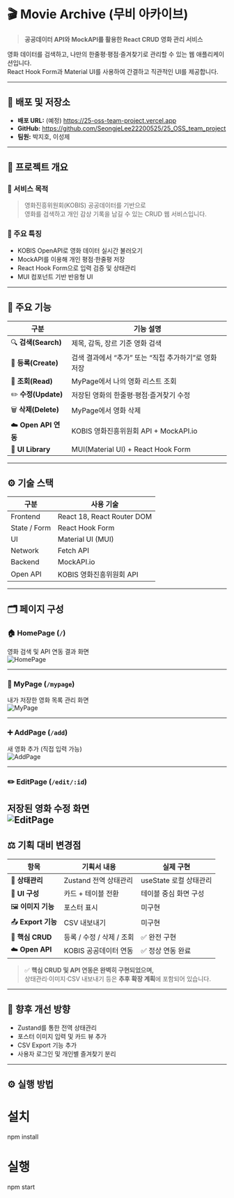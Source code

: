 # 🎬 Movie Archive (무비 아카이브)

> **공공데이터 API와 MockAPI를 활용한 React CRUD 영화 관리 서비스**

영화 데이터를 검색하고, 나만의 한줄평·평점·즐겨찾기로 관리할 수 있는 웹 애플리케이션입니다.  
React Hook Form과 Material UI를 사용하여 간결하고 직관적인 UI를 제공합니다.

---

## 🚀 배포 및 저장소
- **배포 URL:** (예정) https://25-oss-team-project.vercel.app  
- **GitHub:** https://github.com/SeongjeLee22200525/25_OSS_team_project  
- **팀원:** 박지호, 이성제  

---

## 🎯 프로젝트 개요

### 🔹 서비스 목적
> 영화진흥위원회(KOBIS) 공공데이터를 기반으로  
> 영화를 검색하고 개인 감상 기록을 남길 수 있는 CRUD 웹 서비스입니다.

### 🔹 주요 특징
- KOBIS OpenAPI로 영화 데이터 실시간 불러오기  
- MockAPI를 이용해 개인 평점·한줄평 저장  
- React Hook Form으로 입력 검증 및 상태관리  
- MUI 컴포넌트 기반 반응형 UI  

---

## 🧩 주요 기능

| 구분 | 기능 설명 |
|------|------------|
| 🔍 **검색(Search)** | 제목, 감독, 장르 기준 영화 검색 |
| 📝 **등록(Create)** | 검색 결과에서 “추가” 또는 “직접 추가하기”로 영화 저장 |
| 📖 **조회(Read)** | MyPage에서 나의 영화 리스트 조회 |
| ✏️ **수정(Update)** | 저장된 영화의 한줄평·평점·즐겨찾기 수정 |
| 🗑️ **삭제(Delete)** | MyPage에서 영화 삭제 |
| ☁️ **Open API 연동** | KOBIS 영화진흥위원회 API + MockAPI.io |
| 🎨 **UI Library** | MUI(Material UI) + React Hook Form |

---

## ⚙️ 기술 스택

| 구분 | 사용 기술 |
|------|------------|
| Frontend | React 18, React Router DOM |
| State / Form | React Hook Form |
| UI | Material UI (MUI) |
| Network | Fetch API |
| Backend | MockAPI.io |
| Open API | KOBIS 영화진흥위원회 API |

---

## 🗂️ 페이지 구성

### 🏠 HomePage (`/`)
영화 검색 및 API 연동 결과 화면  
![HomePage](./images/HomePage.png)

---

### 📄 MyPage (`/mypage`)
내가 저장한 영화 목록 관리 화면  
![MyPage](./images/MyPage.png)

---

### ➕ AddPage (`/add`)
새 영화 추가 (직접 입력 가능)  
![AddPage](./images/AddPage.png)

---

### ✏️ EditPage (`/edit/:id`)
저장된 영화 수정 화면  
![EditPage](./images/EditPage.png)
---

## ⚖️ 기획 대비 변경점

| 항목 | 기획서 내용 | 실제 구현 |
|------|--------------|------------|
| 🧠 **상태관리** | Zustand 전역 상태관리 | useState 로컬 상태관리 |
| 🎨 **UI 구성** | 카드 + 테이블 전환 | 테이블 중심 화면 구성 |
| 🖼️ **이미지 기능** | 포스터 표시 | 미구현 |
| 📤 **Export 기능** | CSV 내보내기 | 미구현 |
| 🧱 **핵심 CRUD** | 등록 / 수정 / 삭제 / 조회 | ✅ 완전 구현 |
| ☁️ **Open API** | KOBIS 공공데이터 연동 | ✅ 정상 연동 완료 |

> ✅ **핵심 CRUD 및 API 연동은 완벽히 구현되었으며,**  
> 상태관리·이미지·CSV 내보내기 등은 **추후 확장 계획**에 포함되어 있습니다.

---

## 🌱 향후 개선 방향
- Zustand를 통한 전역 상태관리  
- 포스터 이미지 입력 및 카드 뷰 추가  
- CSV Export 기능 추가  
- 사용자 로그인 및 개인별 즐겨찾기 분리  

---

## ⚙️ 실행 방법

# 설치
npm install

# 실행
npm start
